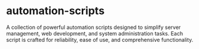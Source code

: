 # automation-scripts
A collection of powerful automation scripts designed to simplify server management, web development, and system administration tasks. Each script is crafted for reliability, ease of use, and comprehensive functionality.
